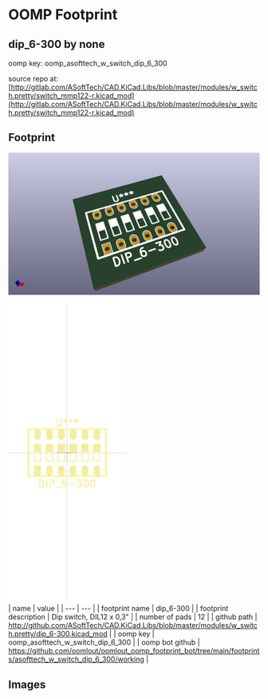 # OOMP Footprint  
## dip_6-300  by none  
  
oomp key: oomp_asofttech_w_switch_dip_6_300  
  
source repo at: [http://gitlab.com/ASoftTech/CAD.KiCad.Libs/blob/master/modules/w_switch.pretty/switch_mmp122-r.kicad_mod](http://gitlab.com/ASoftTech/CAD.KiCad.Libs/blob/master/modules/w_switch.pretty/switch_mmp122-r.kicad_mod)  
## Footprint  
  
[![working_kicad_pcb_3d.png](working_kicad_pcb_3d_600.png)](working_kicad_pcb_3d.png)  
  
[![working.png](working_600.png)](working.png)  
| name | value | 
| --- | --- | 
| footprint name | dip_6-300 | 
| footprint description | Dip switch, DIL12 x 0,3" | 
| number of pads | 12 | 
| github path | http://github.com/ASoftTech/CAD.KiCad.Libs/blob/master/modules/w_switch.pretty/dip_6-300.kicad_mod | 
| oomp key | oomp_asofttech_w_switch_dip_6_300 | 
| oomp bot github | https://github.com/oomlout/oomlout_oomp_footprint_bot/tree/main/footprints/asofttech_w_switch_dip_6_300/working | 
## Images  
